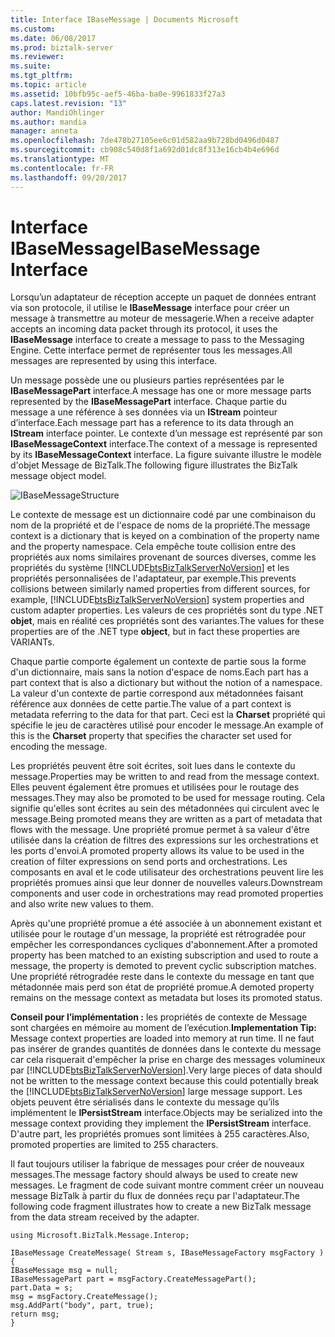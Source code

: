 ```yaml
---
title: Interface IBaseMessage | Documents Microsoft
ms.custom: 
ms.date: 06/08/2017
ms.prod: biztalk-server
ms.reviewer: 
ms.suite: 
ms.tgt_pltfrm: 
ms.topic: article
ms.assetid: 10bfb95c-aef5-46ba-ba0e-9961833f27a3
caps.latest.revision: "13"
author: MandiOhlinger
ms.author: mandia
manager: anneta
ms.openlocfilehash: 7de478b27105ee6c01d582aa9b728bd0496d0487
ms.sourcegitcommit: cb908c540d8f1a692d01dc8f313e16cb4b4e696d
ms.translationtype: MT
ms.contentlocale: fr-FR
ms.lasthandoff: 09/20/2017
---
```

# <a name="ibasemessage-interface"></a><span data-ttu-id="b648a-102">Interface IBaseMessage</span><span class="sxs-lookup"><span data-stu-id="b648a-102">IBaseMessage Interface</span></span>
<span data-ttu-id="b648a-103">Lorsqu’un adaptateur de réception accepte un paquet de données entrant via son protocole, il utilise le **IBaseMessage** interface pour créer un message à transmettre au moteur de messagerie.</span><span class="sxs-lookup"><span data-stu-id="b648a-103">When a receive adapter accepts an incoming data packet through its protocol, it uses the **IBaseMessage** interface to create a message to pass to the Messaging Engine.</span></span> <span data-ttu-id="b648a-104">Cette interface permet de représenter tous les messages.</span><span class="sxs-lookup"><span data-stu-id="b648a-104">All messages are represented by using this interface.</span></span>  
  
 <span data-ttu-id="b648a-105">Un message possède une ou plusieurs parties représentées par le **IBaseMessagePart** interface.</span><span class="sxs-lookup"><span data-stu-id="b648a-105">A message has one or more message parts represented by the **IBaseMessagePart** interface.</span></span> <span data-ttu-id="b648a-106">Chaque partie du message a une référence à ses données via un **IStream** pointeur d’interface.</span><span class="sxs-lookup"><span data-stu-id="b648a-106">Each message part has a reference to its data through an **IStream** interface pointer.</span></span> <span data-ttu-id="b648a-107">Le contexte d’un message est représenté par son **IBaseMessageContext** interface.</span><span class="sxs-lookup"><span data-stu-id="b648a-107">The context of a message is represented by its **IBaseMessageContext** interface.</span></span> <span data-ttu-id="b648a-108">La figure suivante illustre le modèle d'objet Message de BizTalk.</span><span class="sxs-lookup"><span data-stu-id="b648a-108">The following figure illustrates the BizTalk message object model.</span></span>  
  
 ![](../core/media/ibasemessagestructure.gif "IBaseMessageStructure")  
  
 <span data-ttu-id="b648a-109">Le contexte de message est un dictionnaire codé par une combinaison du nom de la propriété et de l'espace de noms de la propriété.</span><span class="sxs-lookup"><span data-stu-id="b648a-109">The message context is a dictionary that is keyed on a combination of the property name and the property namespace.</span></span> <span data-ttu-id="b648a-110">Cela empêche toute collision entre des propriétés aux noms similaires provenant de sources diverses, comme les propriétés du système [!INCLUDE[btsBizTalkServerNoVersion](../includes/btsbiztalkservernoversion-md.md)] et les propriétés personnalisées de l'adaptateur, par exemple.</span><span class="sxs-lookup"><span data-stu-id="b648a-110">This prevents collisions between similarly named properties from different sources, for example, [!INCLUDE[btsBizTalkServerNoVersion](../includes/btsbiztalkservernoversion-md.md)] system properties and custom adapter properties.</span></span> <span data-ttu-id="b648a-111">Les valeurs de ces propriétés sont du type .NET **objet**, mais en réalité ces propriétés sont des variantes.</span><span class="sxs-lookup"><span data-stu-id="b648a-111">The values for these properties are of the .NET type **object**, but in fact these properties are VARIANTs.</span></span>  
  
 <span data-ttu-id="b648a-112">Chaque partie comporte également un contexte de partie sous la forme d'un dictionnaire, mais sans la notion d'espace de noms.</span><span class="sxs-lookup"><span data-stu-id="b648a-112">Each part has a part context that is also a dictionary but without the notion of a namespace.</span></span> <span data-ttu-id="b648a-113">La valeur d'un contexte de partie correspond aux métadonnées faisant référence aux données de cette partie.</span><span class="sxs-lookup"><span data-stu-id="b648a-113">The value of a part context is metadata referring to the data for that part.</span></span> <span data-ttu-id="b648a-114">Ceci est la **Charset** propriété qui spécifie le jeu de caractères utilisé pour encoder le message.</span><span class="sxs-lookup"><span data-stu-id="b648a-114">An example of this is the **Charset** property that specifies the character set used for encoding the message.</span></span>  
  
 <span data-ttu-id="b648a-115">Les propriétés peuvent être soit écrites, soit lues dans le contexte du message.</span><span class="sxs-lookup"><span data-stu-id="b648a-115">Properties may be written to and read from the message context.</span></span> <span data-ttu-id="b648a-116">Elles peuvent également être promues et utilisées pour le routage des messages.</span><span class="sxs-lookup"><span data-stu-id="b648a-116">They may also be promoted to be used for message routing.</span></span> <span data-ttu-id="b648a-117">Cela signifie qu'elles sont écrites au sein des métadonnées qui circulent avec le message.</span><span class="sxs-lookup"><span data-stu-id="b648a-117">Being promoted means they are written as a part of metadata that flows with the message.</span></span> <span data-ttu-id="b648a-118">Une propriété promue permet à sa valeur d'être utilisée dans la création de filtres des expressions sur les orchestrations et les ports d'envoi.</span><span class="sxs-lookup"><span data-stu-id="b648a-118">A promoted property allows its value to be used in the creation of filter expressions on send ports and orchestrations.</span></span> <span data-ttu-id="b648a-119">Les composants en aval et le code utilisateur des orchestrations peuvent lire les propriétés promues ainsi que leur donner de nouvelles valeurs.</span><span class="sxs-lookup"><span data-stu-id="b648a-119">Downstream components and user code in orchestrations may read promoted properties and also write new values to them.</span></span>  
  
 <span data-ttu-id="b648a-120">Après qu'une propriété promue a été associée à un abonnement existant et utilisée pour le routage d'un message, la propriété est rétrogradée pour empêcher les correspondances cycliques d'abonnement.</span><span class="sxs-lookup"><span data-stu-id="b648a-120">After a promoted property has been matched to an existing subscription and used to route a message, the property is demoted to prevent cyclic subscription matches.</span></span> <span data-ttu-id="b648a-121">Une propriété rétrogradée reste dans le contexte du message en tant que métadonnée mais perd son état de propriété promue.</span><span class="sxs-lookup"><span data-stu-id="b648a-121">A demoted property remains on the message context as metadata but loses its promoted status.</span></span>  
  
 <span data-ttu-id="b648a-122">**Conseil pour l’implémentation :** les propriétés de contexte de Message sont chargées en mémoire au moment de l’exécution.</span><span class="sxs-lookup"><span data-stu-id="b648a-122">**Implementation Tip:** Message context properties are loaded into memory at run time.</span></span> <span data-ttu-id="b648a-123">Il ne faut pas insérer de grandes quantités de données dans le contexte du message car cela risquerait d'empêcher la prise en charge des messages volumineux par [!INCLUDE[btsBizTalkServerNoVersion](../includes/btsbiztalkservernoversion-md.md)].</span><span class="sxs-lookup"><span data-stu-id="b648a-123">Very large pieces of data should not be written to the message context because this could potentially break the [!INCLUDE[btsBizTalkServerNoVersion](../includes/btsbiztalkservernoversion-md.md)] large message support.</span></span> <span data-ttu-id="b648a-124">Les objets peuvent être sérialisés dans le contexte du message qu’ils implémentent le **IPersistStream** interface.</span><span class="sxs-lookup"><span data-stu-id="b648a-124">Objects may be serialized into the message context providing they implement the **IPersistStream** interface.</span></span> <span data-ttu-id="b648a-125">D'autre part, les propriétés promues sont limitées à 255 caractères.</span><span class="sxs-lookup"><span data-stu-id="b648a-125">Also, promoted properties are limited to 255 characters.</span></span>  
  
 <span data-ttu-id="b648a-126">Il faut toujours utiliser la fabrique de messages pour créer de nouveaux messages.</span><span class="sxs-lookup"><span data-stu-id="b648a-126">The message factory should always be used to create new messages.</span></span>  <span data-ttu-id="b648a-127">Le fragment de code suivant montre comment créer un nouveau message BizTalk à partir du flux de données reçu par l'adaptateur.</span><span class="sxs-lookup"><span data-stu-id="b648a-127">The following code fragment illustrates how to create a new BizTalk message from the data stream received by the adapter.</span></span>  
  
```  
using Microsoft.BizTalk.Message.Interop;  
  
IBaseMessage CreateMessage( Stream s, IBaseMessageFactory msgFactory )  
{  
IBaseMessage msg = null;  
IBaseMessagePart part = msgFactory.CreateMessagePart();  
part.Data = s;  
msg = msgFactory.CreateMessage();  
msg.AddPart("body", part, true);  
return msg;  
}  
```
